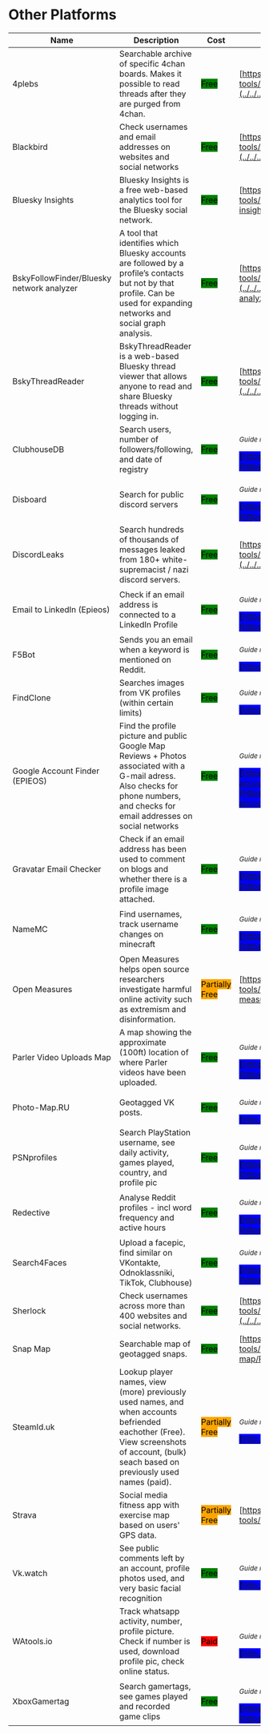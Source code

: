 # Other Platforms

| Name | Description | Cost | Tool Review and Guide |
| --- | --- | --- | --- |
| 4plebs | Searchable archive of specific 4chan boards. Makes it possible to read threads after they are purged from 4chan. | <mark style="background-color:green;">Free</mark> | [https://bellingcat.gitbook.io/toolkit/more/all-tools/4plebs](../../../tools/4plebs/README.md) |
| Blackbird | Check usernames and email addresses on websites and social networks | <mark style="background-color:green;">Free</mark> | [https://bellingcat.gitbook.io/toolkit/more/all-tools/blackbird](../../../tools/blackbird/README.md) |
| Bluesky Insights | Bluesky Insights is a free web-based analytics tool for the Bluesky social network. | <mark style="background-color:green;">Free</mark> | [https://bellingcat.gitbook.io/toolkit/more/all-tools/bluesky-insights](../../../tools/bluesky-insights/README.md) |
| BskyFollowFinder/Bluesky network analyzer | A tool that identifies which Bluesky accounts are followed by a profile’s contacts but not by that profile. Can be used for expanding networks and social graph analysis. | <mark style="background-color:green;">Free</mark> | [https://bellingcat.gitbook.io/toolkit/more/all-tools/bluesky-network-analyzer](../../../tools/bluesky-network-analyzer/README.md) |
| BskyThreadReader | BskyThreadReader is a web-based Bluesky thread viewer that allows anyone to read and share Bluesky threads without logging in. | <mark style="background-color:green;">Free</mark> | [https://bellingcat.gitbook.io/toolkit/more/all-tools/bskythreadreader](../../../tools/bskythreadreader/README.md) |
| ClubhouseDB | Search users, number of followers/following, and date of registry | <mark style="background-color:green;">Free</mark> | <p><sub><em>Guide not available</em></sub></p><mark style="background-color:blue;"> [https://clubhousedb.com/](https://clubhousedb.com/) </mark> |
| Disboard | Search for public discord servers | <mark style="background-color:green;">Free</mark> | <p><sub><em>Guide not available</em></sub></p><mark style="background-color:blue;"> [https://disboard.org/servers](https://disboard.org/servers) </mark> |
| DiscordLeaks | Search hundreds of thousands of messages leaked from 180+ white-supremacist / nazi discord servers. | <mark style="background-color:green;">Free</mark> | [https://bellingcat.gitbook.io/toolkit/more/all-tools/discordleaks](../../../tools/discordleaks/README.md) |
| Email to LinkedIn (Epieos) | Check if an email address is connected to a LinkedIn Profile | <mark style="background-color:green;">Free</mark> | <p><sub><em>Guide not available</em></sub></p><mark style="background-color:blue;"> [https://tools.epieos.com/linkedin.php](https://tools.epieos.com/linkedin.php) </mark> |
| F5Bot | Sends you an email when a keyword is mentioned on Reddit. | <mark style="background-color:green;">Free</mark> | <p><sub><em>Guide not available</em></sub></p><mark style="background-color:blue;"> [https://f5bot.com/](https://f5bot.com/) </mark> |
| FindClone | Searches images from VK profiles (within certain limits) | <mark style="background-color:green;">Free</mark> | <p><sub><em>Guide not available</em></sub></p><mark style="background-color:blue;"> [https://findclone.ru/](https://findclone.ru/) </mark> |
| Google Account Finder (EPIEOS) | Find the profile picture and public Google Map Reviews + Photos associated with a G-mail adress. Also checks for phone numbers, and checks for email addresses on social networks | <mark style="background-color:green;">Free</mark> | <p><sub><em>Guide not available</em></sub></p><mark style="background-color:blue;"> [https://tools.epieos.com/google-account.php](https://tools.epieos.com/google-account.php) </mark> |
| Gravatar Email Checker | Check if an email address has been used to comment on blogs and whether there is a profile image attached. | <mark style="background-color:green;">Free</mark> | <p><sub><em>Guide not available</em></sub></p><mark style="background-color:blue;"> [https://en.gravatar.com/site/check/](https://en.gravatar.com/site/check/) </mark> |
| NameMC | Find usernames, track username changes on minecraft | <mark style="background-color:green;">Free</mark> | <p><sub><em>Guide not available</em></sub></p><mark style="background-color:blue;"> [https://namemc.com/](https://namemc.com/) </mark> |
| Open Measures | Open Measures helps open source researchers investigate harmful online activity such as extremism and disinformation. | <mark style="background-color:orange;">Partially Free</mark> | [https://bellingcat.gitbook.io/toolkit/more/all-tools/open-measures](../../../tools/open-measures/README.md) |
| Parler Video Uploads Map | A map showing the approximate (100ft) location of where Parler videos have been uploaded. | <mark style="background-color:green;">Free</mark> | <p><sub><em>Guide not available</em></sub></p><mark style="background-color:blue;"> [https://kylemcdonald.net/parler/map/](https://kylemcdonald.net/parler/map/) </mark> |
| Photo-Map.RU | Geotagged VK posts. | <mark style="background-color:green;">Free</mark> | <p><sub><em>Guide not available</em></sub></p><mark style="background-color:blue;"> [http://photo-map.ru/](http://photo-map.ru/) </mark> |
| PSNprofiles | Search PlayStation username, see daily activity, games played, country, and profile pic | <mark style="background-color:green;">Free</mark> | <p><sub><em>Guide not available</em></sub></p><mark style="background-color:blue;"> [https://psnprofiles.com/](https://psnprofiles.com/) </mark> |
| Redective | Analyse Reddit profiles - incl word frequency and active hours | <mark style="background-color:green;">Free</mark> | <p><sub><em>Guide not available</em></sub></p><mark style="background-color:blue;"> [https://www.redective.com/](https://www.redective.com/) </mark> |
| Search4Faces | Upload a facepic, find similar on VKontakte, Odnoklassniki, TikTok, Clubhouse) | <mark style="background-color:green;">Free</mark> | <p><sub><em>Guide not available</em></sub></p><mark style="background-color:blue;"> [https://search4faces.com](https://search4faces.com) </mark> |
| Sherlock | Check usernames across more than 400 websites and social networks. | <mark style="background-color:green;">Free</mark> | [https://bellingcat.gitbook.io/toolkit/more/all-tools/sherlock](../../../tools/sherlock/README.md) |
| Snap Map | Searchable map of geotagged snaps. | <mark style="background-color:green;">Free</mark> | [https://bellingcat.gitbook.io/toolkit/more/all-tools/snap-map](../../../tools/snap-map/README.md) |
| SteamId.uk |  Lookup player names, view (more) previously used names, and when accounts befriended eachother (Free). View screenshots of account, (bulk) seach based on previously used names (paid).  | <mark style="background-color:orange;">Partially Free</mark> | <p><sub><em>Guide not available</em></sub></p><mark style="background-color:blue;"> [http://steamid.uk/](http://steamid.uk/) </mark> |
| Strava | Social media fitness app with exercise map based on users' GPS data. | <mark style="background-color:orange;">Partially Free</mark> | [https://bellingcat.gitbook.io/toolkit/more/all-tools/strava](../../../tools/strava/README.md) |
| Vk.watch | See public comments left by an account, profile photos used, and very basic facial recognition | <mark style="background-color:green;">Free</mark> | <p><sub><em>Guide not available</em></sub></p><mark style="background-color:blue;"> [http://vk.watch/](http://vk.watch/) </mark> |
| WAtools.io | Track whatsapp activity, number, profile picture. Check if number is used, download profile pic, check online status. | <mark style="background-color:red;">Paid</mark> | <p><sub><em>Guide not available</em></sub></p><mark style="background-color:blue;"> [http://watools.io/](http://watools.io/) </mark> |
| XboxGamertag | Search gamertags, see games played and recorded game clips | <mark style="background-color:green;">Free</mark> | <p><sub><em>Guide not available</em></sub></p><mark style="background-color:blue;"> [https://xboxgamertag.com/](https://xboxgamertag.com/) </mark> |